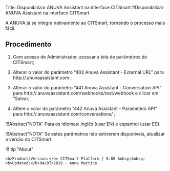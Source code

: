 Title: Disponibilizar ANUVA Assistant na interface CITSmart
#Disponibilizar ANUVA Assistant na interface CITSmart

A ANUVA já se integra nativamente ao CITSmart, tornando o processo mais fácil.

Procedimento
-----------
1. Com acesso de Administrador, acessar a tela de parâmetros do CITSmart;

2. Alterar o valor do parâmetro “402 Anuva Assistant - External URL” 
para http://<nome-do-seu-workspace>.anuvaassistant.com ;

3. Alterar o valor do parâmetro “441 Anuva Assistant - Conversation API” 
para http://<nome-do-seu-workspace><sigla-idioma>.anuvaassistant.com/webhooks/rest/webhook 
e clicar em “Salvar;

4. Altere o valor do parâmetro “442 Anuva Assistant - Parameters API” 
para http://<nome-do-seu-workspace><sigla-idioma>.anuvaassistant.com/conversations/ ;

!!!Abstract"NOTA"
   Para os idiomas: inglês (usar EN) e espanhol (usar ES).
   
!!!Abstract"NOTA"
   Se estes parâmetros não estiverem disponíveis, atualizar a versão do CITSmart.
   
 
!!! tip "About"

    <b>Product/Version:</b> CITSmart Platform | 8.00 &nbsp;&nbsp;
    <b>Updated:</b>04/07/2019 - Anna Martins
